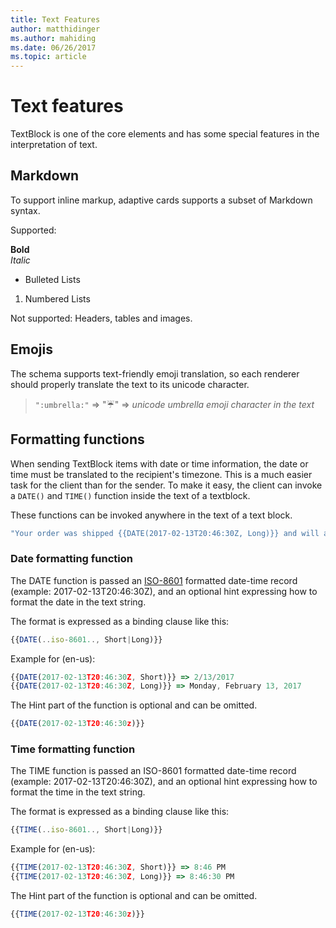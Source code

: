 ```yaml
---
title: Text Features
author: matthidinger
ms.author: mahiding
ms.date: 06/26/2017
ms.topic: article
---
```


# Text features
TextBlock is one of the core elements and has some special features in the interpretation of text.

## Markdown
To support inline markup, adaptive cards supports a subset of Markdown syntax.

Supported:

**Bold** </br>
*Italic*
* Bulleted Lists
1. Numbered Lists

Not supported:
Headers, tables and images.

## Emojis
The schema supports text-friendly emoji translation, so each renderer should properly translate the text to its unicode character.

> `":umbrella:"`  => ":umbrella:" => *unicode umbrella emoji character in the text*

## Formatting functions

When sending TextBlock items with date or time information, the date or time must be translated to the
recipient's timezone.  This is a much easier task for the client than for the sender. To make it easy, the client can invoke a `DATE()` and `TIME()` function inside the text of a textblock.

These functions can be invoked anywhere in the text of a text block.

```javascript
"Your order was shipped {{DATE(2017-02-13T20:46:30Z, Long)}} and will arrive at {{TIME(2017-02-13T20:00:00Z, Short)}}" 
```

### Date formatting function

The DATE function is passed an [ISO-8601](https://en.wikipedia.org/wiki/ISO_8601) formatted date-time record (example: 2017-02-13T20:46:30Z), and an optional hint expressing how to format the date in the text string.

The format is expressed as a binding clause like this:

```javascript
{{DATE(..iso-8601.., Short|Long)}}
```

Example for (en-us):
```javascript
{{DATE(2017-02-13T20:46:30Z, Short)}} => 2/13/2017
{{DATE(2017-02-13T20:46:30Z, Long)}} => Monday, February 13, 2017
```
The Hint part of the function is optional and can be omitted.

```javascript
{{DATE(2017-02-13T20:46:30z)}}
```

### Time formatting function

The TIME function is passed an ISO-8601 formatted date-time record (example: 2017-02-13T20:46:30Z), and an optional hint expressing how to format the time in the text string.

The format is expressed as a binding clause like this:

```javascript
{{TIME(..iso-8601.., Short|Long)}}
```
Example for (en-us):
```javascript
{{TIME(2017-02-13T20:46:30Z, Short)}} => 8:46 PM
{{TIME(2017-02-13T20:46:30Z, Long)}} => 8:46:30 PM
```
The Hint part of the function is optional and can be omitted.

```javascript
{{TIME(2017-02-13T20:46:30z)}}
```
